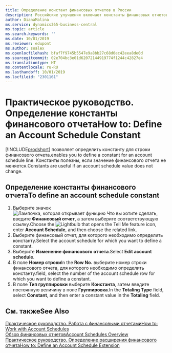 ```yaml
---
title: Определение констант финансовых отчетов в России
description: Российские улучшения включают константы финансовых отчетов.
author: DianaMalina
ms.service: dynamics365-business-central
ms.topic: article
ms.search.keywords: ''
ms.date: 10/01/2019
ms.reviewer: edupont
ms.author: soalex
ms.openlocfilehash: bfaf7f9745b5547e9a8bb27c68d0ec42eea8de0d
ms.sourcegitcommit: 02e704bc3e01d62072144919774f1244c42827e4
ms.translationtype: HT
ms.contentlocale: ru-RU
ms.lasthandoff: 10/01/2019
ms.locfileid: "2301161"
---
```

# <a name="how-to-define-an-account-schedule-constant"></a><span data-ttu-id="4e891-103">Практическое руководство. Определение константы финансового отчета</span><span class="sxs-lookup"><span data-stu-id="4e891-103">How to: Define an Account Schedule Constant</span></span>

[!INCLUDE[prodshort](../../includes/prodshort.md)] <span data-ttu-id="4e891-104">позволяет определить константу для строки финансового отчета.</span><span class="sxs-lookup"><span data-stu-id="4e891-104">enables you to define a constant for an account schedule line.</span></span> <span data-ttu-id="4e891-105">Константы полезны, если значение финансового отчета не меняется.</span><span class="sxs-lookup"><span data-stu-id="4e891-105">Constants are useful if an account schedule value does not change.</span></span>

## <a name="to-define-an-account-schedule-constant"></a><span data-ttu-id="4e891-106">Определение константы финансового отчета</span><span class="sxs-lookup"><span data-stu-id="4e891-106">To define an account schedule constant</span></span>

1. <span data-ttu-id="4e891-107">Выберите значок ![Лампочка, которая открывает функцию Что вы хотите сделать](../../media/ui-search/search_small.png "Что вы хотите сделать"), введите **Финансовый отчет**, а затем выберите соответствующую ссылку.</span><span class="sxs-lookup"><span data-stu-id="4e891-107">Choose the ![Lightbulb that opens the Tell Me feature](../../media/ui-search/search_small.png "Tell me what you want to do") icon, enter **Account Schedule**, and then choose the related link.</span></span>
2. <span data-ttu-id="4e891-108">Выберите финансовый отчет, для которого необходимо определить константу.</span><span class="sxs-lookup"><span data-stu-id="4e891-108">Select the account schedule for which you want to define a constant.</span></span>
3. <span data-ttu-id="4e891-109">Выберите **Изменение финансового отчета**.</span><span class="sxs-lookup"><span data-stu-id="4e891-109">Select **Edit account schedule**.</span></span>
4. <span data-ttu-id="4e891-110">В поле **Номер строки**</span><span class="sxs-lookup"><span data-stu-id="4e891-110">In the **Row No.**</span></span> <span data-ttu-id="4e891-111">выберите номер строки финансового отчета, для которого необходимо определить константу.</span><span class="sxs-lookup"><span data-stu-id="4e891-111">field, select the number of the account schedule row for which you want to define a constant.</span></span>
5. <span data-ttu-id="4e891-112">В поле **Тип группировки** выберите **Константа**, затем введите постоянную величину в поле **Группировка**.</span><span class="sxs-lookup"><span data-stu-id="4e891-112">In the **Totaling Type** field, select **Constant**, and then enter a constant value in the **Totaling** field.</span></span>


## <a name="see-also"></a><span data-ttu-id="4e891-113">См. также</span><span class="sxs-lookup"><span data-stu-id="4e891-113">See Also</span></span>

[<span data-ttu-id="4e891-114">Практическое руководство. Работа с финансовыми отчетами</span><span class="sxs-lookup"><span data-stu-id="4e891-114">How to: Work with Account Schedules</span></span>](How-to-Work-with-Account-Schedules.md)  
[<span data-ttu-id="4e891-115">Обзор финансовых отчетов</span><span class="sxs-lookup"><span data-stu-id="4e891-115">Account Schedules Overview</span></span>](account-schedules-overview.md)  
[<span data-ttu-id="4e891-116">Практическое руководство. Определение расширения финансового отчета</span><span class="sxs-lookup"><span data-stu-id="4e891-116">How to: Define an Account Schedule Extension</span></span>](How-to-Define-an-Account-Schedule-Extension.md)  
